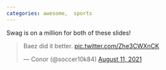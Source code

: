 ```yaml
---
categories: awesome,  sports
---
```


Swag is on a million for both of these slides!

<blockquote class="twitter-tweet"><p lang="en" dir="ltr">Baez did it better. <a href="https://t.co/Zhe3CWXnCK">pic.twitter.com/Zhe3CWXnCK</a></p>&mdash; Conor (@soccer10k84) <a href="https://twitter.com/soccer10k84/status/1425329394667573253?ref_src=twsrc%5Etfw">August 11, 2021</a></blockquote> <script async src="https://platform.twitter.com/widgets.js" charset="utf-8"></script>